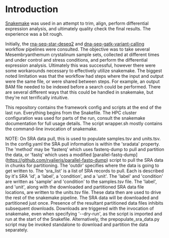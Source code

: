 # Introduction
[Snakemake](https://snakemake.readthedocs.io/en/stable/) was used in an attempt to trim, align, perform differential expression analysis, and ultimately quality check the final results. The experience was a bit rough.

Initially, the [rna-seq-star-deseq2](https://github.com/snakemake-workflows/rna-seq-star-deseq2) and [dna-seq-gatk-variant-calling](https://github.com/snakemake-workflows/dna-seq-gatk-variant-calling) workflow pipelines were consulted. The objective was to take several Mesembryanthemum crystalinum sample sets, collected at different times and under control and stress conditions, and perform the differential expression analysis. Ultimately this was successful, however there were some workarounds necessary to effectively utilize snakemake. The biggest noted limitation was that the workflow had steps where the input and output were the same file, or were shared between steps. For example, an output BAM file needed to be indexed before a search could be performed. There are several different ways that this could be handled in snakemake, but they're not terrifically intuitive.

This repository contains the framework config and scripts at the end of the last run. Everything begins from the Snakefile. The HPC cluster configuration was used for parts of the run, consult the snakemake documentation for full usage details. The script wrapper.sh mostly contains the command-line invocation of snakemake.

NOTE: On SRA data pull, this is used to populate samples.tsv and units.tsv. In the config.yaml the SRA pull information is within the 'sradata' property. The 'method' may be 'fasterq' which uses fasterq-dump to pull and partition the data, or 'fastq' which uses a modified [parallel-fastq-dump] (https://github.com/rvalieris/parallel-fastq-dump) script to pull the SRA data in chunks for partitioning. The 'outdir' specifies where the data is going to get written to. The 'sra_list' is a list of SRA records to pull. Each is described by it's SRA 'id', a 'label', a 'condition', and a 'unit'. The 'label' and 'condition' are written as 'sample' and 'condition' to the samples.tsv file. The 'label', and 'unit', along with the downloaded and partitioned SRA data file locations, are written to the units.tsv file. These data then are used to drive the rest of the snakemake pipeline. The SRA data will be downloaded and partitioned just once. Presence of the resultant partitioned data files inhibits subsequent downloads. Downloads are triggered with the invocation of snakemake, even when specifying '--dry-run', as the script is imported and run at the start of the Snakefile. Alternatively, the prepopulate_sra_data.py script may be invoked standalone to download and partition the data separately.
